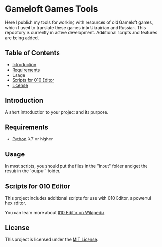 # Gameloft Games Tools

Here I publish my tools for working with resources of old Gameloft games, which I used to translate these games into Ukrainian and Russian. This repository is currently in active development. Additional scripts and features are being added.

## Table of Contents

- [Introduction](#introduction)
- [Requirements](#requirements)
- [Usage](#usage)
- [Scripts for 010 Editor](#scripts-for-010-editor)
- [License](#license)

## Introduction

A short introduction to your project and its purpose.

## Requirements

- [Python](https://en.wikipedia.org/wiki/Python_%28programming_language%29) 3.7 or higher

## Usage

In most scripts, you should put the files in the "input" folder and get the result in the "output" folder.

## Scripts for 010 Editor

This project includes additional scripts for use with 010 Editor, a powerful hex editor.

You can learn more about [010 Editor on Wikipedia](https://en.wikipedia.org/wiki/010_Editor).

## License

This project is licensed under the [MIT License](LICENSE).
